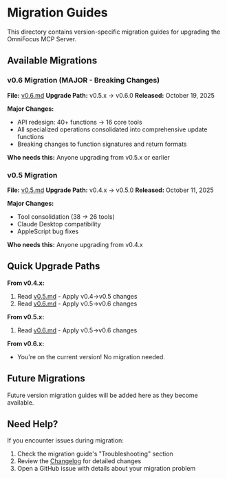 # Migration Guides

This directory contains version-specific migration guides for upgrading the OmniFocus MCP Server.

## Available Migrations

### v0.6 Migration (MAJOR - Breaking Changes)
**File:** [v0.6.md](v0.6.md)
**Upgrade Path:** v0.5.x → v0.6.0
**Released:** October 19, 2025

**Major Changes:**
- API redesign: 40+ functions → 16 core tools
- All specialized operations consolidated into comprehensive update functions
- Breaking changes to function signatures and return formats

**Who needs this:** Anyone upgrading from v0.5.x or earlier

### v0.5 Migration
**File:** [v0.5.md](v0.5.md)
**Upgrade Path:** v0.4.x → v0.5.0
**Released:** October 11, 2025

**Major Changes:**
- Tool consolidation (38 → 26 tools)
- Claude Desktop compatibility
- AppleScript bug fixes

**Who needs this:** Anyone upgrading from v0.4.x

## Quick Upgrade Paths

**From v0.4.x:**
1. Read [v0.5.md](v0.5.md) - Apply v0.4→v0.5 changes
2. Read [v0.6.md](v0.6.md) - Apply v0.5→v0.6 changes

**From v0.5.x:**
1. Read [v0.6.md](v0.6.md) - Apply v0.5→v0.6 changes

**From v0.6.x:**
- You're on the current version! No migration needed.

## Future Migrations

Future version migration guides will be added here as they become available.

## Need Help?

If you encounter issues during migration:
1. Check the migration guide's "Troubleshooting" section
2. Review the [Changelog](../../CHANGELOG.md) for detailed changes
3. Open a GitHub issue with details about your migration problem

